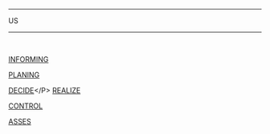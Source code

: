 <hr> US <hr>


<br> 

[INFORMING](https://github.com/dgdecorso/m431_ap24a_website-game/blob/main/INFORMING.md)</P>
[PLANING](https://github.com/dgdecorso/m431_ap24a_website-game/edit/main/planing.md)</P>
[DECIDE]([https://github.com/dgdecorso/m431_ap24a_website-game/edit/main/planing.md](https://github.com/dgdecorso/m431_ap24a_website-game/blob/main/decide.md))</P>
[REALIZE](https://github.com/dgdecorso/m431_ap24a_website-game/edit/main/planing.md)</P>
[CONTROL](https://github.com/dgdecorso/m431_ap24a_website-game/edit/main/planing.md)</P>
[ASSES](https://github.com/dgdecorso/m431_ap24a_website-game/edit/main/planing.md)</P>
